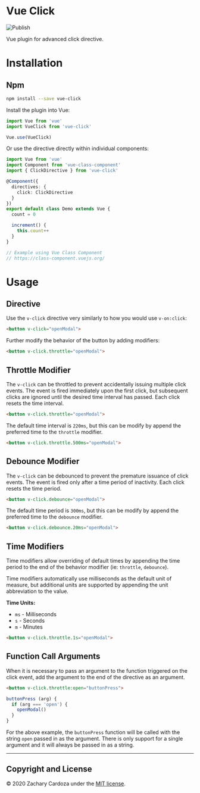 # Vue Click
![Publish](https://github.com/bayssmekanique/vue-click/workflows/Publish/badge.svg)

Vue plugin for advanced click directive.

# Installation

## Npm

```bash
npm install --save vue-click
```

Install the plugin into Vue:

```javascript
import Vue from 'vue'
import VueClick from 'vue-click'

Vue.use(VueClick)
```

Or use the directive directly within individual components:

```typescript
import Vue from 'vue'
import Component from 'vue-class-component'
import { ClickDirective } from 'vue-click'

@Component({
  directives: {
    click: ClickDirective
  }
})
export default class Demo extends Vue {
  count = 0

  increment() {
    this.count++
  }
}

// Example using Vue Class Component
// https://class-component.vuejs.org/
```

# Usage

## Directive

Use the `v-click` directive very similarly to how you would use `v-on:click`:

```html
<button v-click="openModal">
```

Further modify the behavior of the button by adding modifiers:

```html
<button v-click.throttle="openModal">
```

## Throttle Modifier

The `v-click` can be throttled to prevent accidentally issuing multiple click events. The event is fired immediately upon the first click, but subsequent clicks are ignored until the desired time interval has passed. Each click resets the time interval.

```html
<button v-click.throttle="openModal">
```

The default time interval is `220ms`, but this can be modify by append the preferred time to the `throttle` modifier.

```html
<button v-click.throttle.500ms="openModal">
```

## Debounce Modifier

The `v-click` can be debounced to prevent the premature issuance of click events. The event is fired only after a time period of inactivity. Each click resets the time period.

```html
<button v-click.debounce="openModal">
```

The default time period is `300ms`, but this can be modify by append the preferred time to the `debounce` modifier.

```html
<button v-click.debounce.20ms="openModal">
```

## Time Modifiers

Time modifiers allow overriding of default times by appending the time period to the end of the behavior modifier (ie: `throttle`, `debounce`).

Time modifiers automatically use milliseconds as the default unit of measure, but additional units are supported by appending the unit abbreviation to the value.

**Time Units:**

- `ms` - Milliseconds
- `s` - Seconds
- `m` - Minutes

```html
<button v-click.throttle.1s="openModal">
```

## Function Call Arguments

When it is necessary to pass an argument to the function triggered on the click event, add the argument to the end of the directive as an argument.

```html
<button v-click.throttle:open="buttonPress">
```

```javascript
buttonPress (arg) {
  if (arg === 'open') {
    openModal()
  }
}
```

For the above example, the `buttonPress` function will be called with the string `open` passed in as the argument. There is only support for a single argument and it will always be passed in as a string.

---

## Copyright and License
© 2020 Zachary Cardoza under the [MIT license](LICENSE.md).
